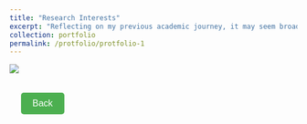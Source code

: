```yaml
---
title: "Research Interests"
excerpt: "Reflecting on my previous academic journey, it may seem broad in scope, but I see it as a natural evolution of my interests within the field of public policy and administration. My passion for exploration has been the compass guiding my studies, and the experiences I’ve gathered have greatly enriched my understanding and perspectives. Therefore, I would like to offer a more detailed account of how my research interests have evolved, in the hope that this will help you know me better." #<br/> <img src='/images/500x300.png'>
collection: portfolio
permalink: /protfolio/protfolio-1
---
```

<img src="https://raw.githubusercontent.com/qiuhan-star/hanrachelqiu.github.io/master/images/portfolio/My Research Interests.jpg">

<style>
  /* 简单的CSS样式 */
  .back-button {
    padding: 10px 20px;
    font-size: 16px;
    cursor: pointer;
    background-color: #4CAF50; /* 绿色背景 */
    color: white; /* 白色文字 */
    border: none;
    border-radius: 5px;
    text-align: center;
    display: inline-block;
    margin: 20px;
  }
</style>
<body>

<button class="back-button" onclick="goBack()">Back</button>

<script>
function goBack() {
  window.history.back(); // 使用这个方法来返回到浏览器的上一页
}
</script>

</body>

